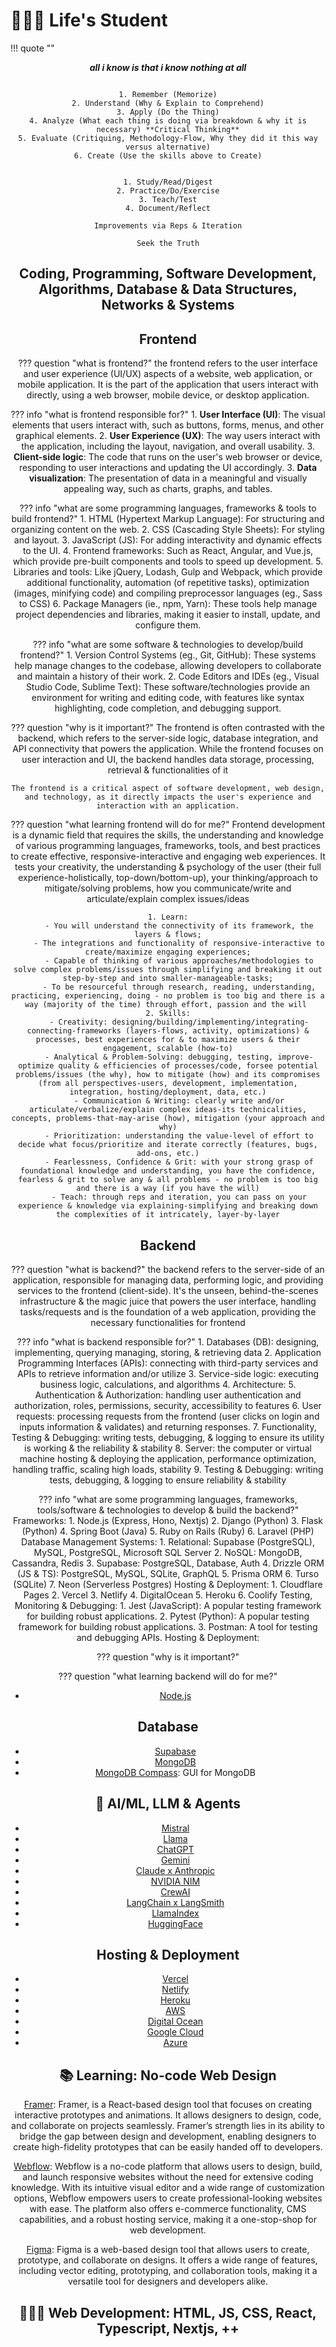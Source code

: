 # 🧑🏽‍🎓 Life's Student

!!! quote ""
    <center>***all i know is that i know nothing at all***
           

``` title="📖 How to become an Expert"

1. Remember (Memorize)
2. Understand (Why & Explain to Comprehend)
3. Apply (Do the Thing)
4. Analyze (What each thing is doing via breakdown & why it is necessary) **Critical Thinking**
5. Evaluate (Critiquing, Methodology-Flow, Why they did it this way versus alternative)
6. Create (Use the skills above to Create)

``` 

``` title="📖 How to Learn & Retain"

1. Study/Read/Digest
2. Practice/Do/Exercise
3. Teach/Test
4. Document/Reflect

``` 

``` title=""
Improvements via Reps & Iteration

Seek the Truth
```


## Coding, Programming, Software Development, Algorithms, Database & Data Structures, Networks & Systems


## Frontend
??? question "what is frontend?"
    the frontend refers to the user interface and user experience (UI/UX) aspects of a website, web application, or mobile application. It is the part of the application that users interact with directly, using a web browser, mobile device, or desktop application.

??? info "what is frontend responsible for?"
    1. **User Interface (UI)**: The visual elements that users interact with, such as buttons, forms, menus, and other graphical elements.
    2. **User Experience (UX)**: The way users interact with the application, including the layout, navigation, and overall usability.
    3. **Client-side logic**: The code that runs on the user's web browser or device, responding to user interactions and updating the UI accordingly.
    3. **Data visualization**: The presentation of data in a meaningful and visually appealing way, such as charts, graphs, and tables.

??? info "what are some programming languages, frameworks & tools to build frontend?"
    1. HTML (Hypertext Markup Language): For structuring and organizing content on the web.
    2. CSS (Cascading Style Sheets): For styling and layout.
    3. JavaScript (JS): For adding interactivity and dynamic effects to the UI.
    4. Frontend frameworks: Such as React, Angular, and Vue.js, which provide pre-built components and tools to speed up development.
    5. Libraries and tools: Like jQuery, Lodash, Gulp and Webpack, which provide additional functionality, automation (of repetitive tasks), optimization (images, minifying code) and compiling preprocessor languages (eg., Sass to CSS)
    6. Package Managers (ie., npm, Yarn): These tools help manage project dependencies and libraries, making it easier to install, update, and configure them.

??? info "what are some software & technologies to develop/build frontend?"
    1. Version Control Systems (eg., Git, GitHub): These systems help manage changes to the codebase, allowing developers to collaborate and maintain a history of their work.
    2. Code Editors and IDEs (eg., Visual Studio Code, Sublime Text): These software/technologies provide an environment for writing and editing code, with features like syntax highlighting, code completion, and debugging support.

??? question "why is it important?"
    The frontend is often contrasted with the backend, which refers to the server-side logic, database integration, and API connectivity that powers the application. While the frontend focuses on user interaction and UI, the backend handles data storage, processing, retrieval & functionalities of it

    The frontend is a critical aspect of software development, web design, and technology, as it directly impacts the user's experience and interaction with an application.

??? question "what learning frontend will do for me?"
    Frontend development is a dynamic field that requires the skills, the understanding and knowledge of various programming languages, frameworks, tools, and best practices to create effective, responsive-interactive and engaging web experiences. It tests your creativity, the understanding & psychology of the user (their full experience-holistically, top-down/bottom-up), your thinking/approach to mitigate/solving problems, how you communicate/write and articulate/explain complex issues/ideas 

    1. Learn:
         - You will understand the connectivity of its framework, the layers & flows;
         - The integrations and functionality of responsive-interactive to create/maximize engaging experiences;
         - Capable of thinking of various approaches/methodologies to solve complex problems/issues through simplifying and breaking it out step-by-step and into smaller-manageable-tasks;
         - To be resourceful through research, reading, understanding, practicing, experiencing, doing - no problem is too big and there is a way (majority of the time) through effort, passion and the will 
    2. Skills:
         - Creativity: designing/building/implementing/integrating-connecting-frameworks (layers-flows, activity, optimizations) & processes, best experiences for & to maximize users & their engagement, scalable (how-to)
         - Analytical & Problem-Solving: debugging, testing, improve-optimize quality & efficiencies of processes/code, forsee potential problems/issues (the why), how to mitigate (how) and its compromises (from all perspectives-users, development, implementation, integration, hosting/deployment, data, etc.)
         - Communication & Writing: clearly write and/or articulate/verbalize/explain complex ideas-its technicalities, concepts, problems-that-may-arise (how), mitigation (your approach and why)
         - Prioritization: understanding the value-level of effort to decide what focus/prioritize and iterate correctly (features, bugs, add-ons, etc.)
         - Fearlessness, Confidence & Grit: with your strong grasp of foundational knowledge and understanding, you have the confidence, fearless & grit to solve any & all problems - no problem is too big and there is a way (if you have the will)
         - Teach: through reps and iteration, you can pass on your experience & knowledge via explaining-simplifying and breaking down the complexities of it intricately, layer-by-layer


## Backend
??? question "what is backend?"
    the backend refers to the server-side of an application, responsible for managing data, performing logic, and providing services to the frontend (client-side). It's the unseen, behind-the-scenes infrastructure & the magic juice that powers the user interface, handling tasks/requests and is the foundation of a web application, providing the necessary functionalities for frontend

??? info "what is backend responsible for?"
    1. Databases (DB): designing, implementing, querying managing, storing, & retrieving data
    2. Application Programming Interfaces (APIs): connecting with third-party services and APIs to retrieve information and/or utilize
    3. Service-side logic: executing business logic, calculations, and algorithms
    4. Architecture: 
    5. Authentication & Authorization: handling user authentication and authorization, roles, permissions, security, accessibility to features
    6. User requests: processing requests from the frontend (user clicks on login and inputs information & validates) and returning responses.
    7. Functionality, Testing & Debugging: writing tests, debugging, & logging to ensure its utility is working & the reliability & stability
    8. Server: the computer or virtual machine hosting & deploying the application, performance optimization, handling traffic, scaling high loads, stability
    9. Testing & Debugging: writing tests, debugging, & logging to ensure reliability & stability

??? info "what are some programming languages, frameworks, tools/software & technologies to develop & build the backend?" 
    Frameworks:
       1. Node.js (Express, Hono, Nextjs)
       2. Django (Python)
       3. Flask (Python)
       4. Spring Boot (Java)
       5. Ruby on Rails (Ruby)
       6. Laravel (PHP)
    Database Management Systems: 
     1. Relational: Supabase (PostgreSQL), MySQL, PostgreSQL, Microsoft SQL Server
     2. NoSQL: MongoDB, Cassandra, Redis
     3. Supabase: PostgreSQL, Database, Auth
     4.  Drizzle ORM (JS & TS): PostgreSQL, MySQL, SQLite, GraphQL
     5.  Prisma ORM 
     6.  Turso (SQLite)
     7.  Neon (Serverless Postgres)
    Hosting & Deployment:
    1.  Cloudflare Pages
    2.  Vercel
    3.  Netlify
    4.  DigitalOcean
    5.  Heroku
    6.  Coolify
    Testing, Monitoring & Debugging:
      1.  Jest (JavaScript): A popular testing framework for building robust applications.
      2.  Pytest (Python): A popular testing framework for building robust applications.
      3.  Postman: A tool for testing and debugging APIs.
    Hosting & Deployment:

??? question "why is it important?"

??? question "what learning backend will do for me?"
    
- [Node.js](https://nodejs.org/en)


## Database
- [Supabase](https://supabase.com/)
- [MongoDB](https://www.mongodb.com/)
- [MongoDB Compass](https://www.mongodb.com/products/tools/compass): GUI for MongoDB


## 🤖 AI/ML, LLM & Agents
- [Mistral](https://mistral.ai/)
- [Llama](https://llama.meta.com/)
- [ChatGPT](https://chatgpt.com/)
- [Gemini](https://gemini.google.com/)
- [Claude x Anthropic](https://claude.ai/)
- [NVIDIA NIM](https://build.nvidia.com/explore/discover)
- [CrewAI](https://www.crewai.com/)
- [LangChain x LangSmith](https://www.langchain.com/)
- [LlamaIndex](https://www.llamaindex.ai/)
- [HuggingFace](https://huggingface.co/)


## Hosting & Deployment
- [Vercel](https://vercel.com/)
- [Netlify](https://www.netlify.com/)
- [Heroku](https://www.heroku.com/)
- [AWS](https://aws.amazon.com/)
- [Digital Ocean](https://www.digitalocean.com/)
- [Google Cloud](https://cloud.google.com/)
- [Azure](https://azure.microsoft.com/)


## 📚 Learning: No-code Web Design

[Framer](https://www.framer.com/): Framer, is a React-based design tool that focuses on creating interactive prototypes and animations. It allows designers to design, code, and collaborate on projects seamlessly. Framer’s strength lies in its ability to bridge the gap between design and development, enabling designers to create high-fidelity prototypes that can be easily handed off to developers.

[Webflow](https://webflow.com/): Webflow is a no-code platform that allows users to design, build, and launch responsive websites without the need for extensive coding knowledge. With its intuitive visual editor and a wide range of customization options, Webflow empowers users to create professional-looking websites with ease. The platform also offers e-commerce functionality, CMS capabilities, and a robust hosting service, making it a one-stop-shop for web development.

[Figma](https://www.figma.com/): Figma is a web-based design tool that allows users to create, prototype, and collaborate on designs. It offers a wide range of features, including vector editing, prototyping, and collaboration tools, making it a versatile tool for designers and developers alike.


## 🧑🏾‍💻 Web Development: HTML, JS, CSS, React, Typescript, Nextjs, ++

